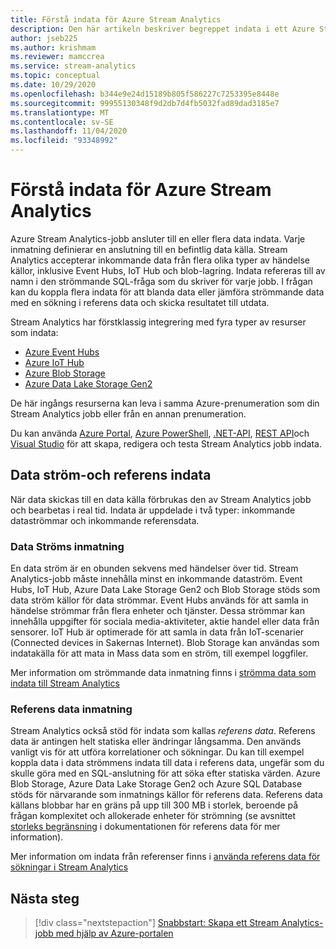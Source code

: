 ```yaml
---
title: Förstå indata för Azure Stream Analytics
description: Den här artikeln beskriver begreppet indata i ett Azure Stream Analytics jobb, och jämför strömmande indata till referens data inmatning.
author: jseb225
ms.author: krishmam
ms.reviewer: mamccrea
ms.service: stream-analytics
ms.topic: conceptual
ms.date: 10/29/2020
ms.openlocfilehash: b344e9e24d15189b805f586227c7253395e8448e
ms.sourcegitcommit: 99955130348f9d2db7d4fb5032fad89dad3185e7
ms.translationtype: MT
ms.contentlocale: sv-SE
ms.lasthandoff: 11/04/2020
ms.locfileid: "93348992"
---
```

# <a name="understand-inputs-for-azure-stream-analytics"></a>Förstå indata för Azure Stream Analytics

Azure Stream Analytics-jobb ansluter till en eller flera data indata. Varje inmatning definierar en anslutning till en befintlig data källa. Stream Analytics accepterar inkommande data från flera olika typer av händelse källor, inklusive Event Hubs, IoT Hub och blob-lagring. Indata refereras till av namn i den strömmande SQL-fråga som du skriver för varje jobb. I frågan kan du koppla flera indata för att blanda data eller jämföra strömmande data med en sökning i referens data och skicka resultatet till utdata. 

Stream Analytics har förstklassig integrering med fyra typer av resurser som indata:
- [Azure Event Hubs](https://azure.microsoft.com/services/event-hubs/)
- [Azure IoT Hub](https://azure.microsoft.com/services/iot-hub/) 
- [Azure Blob Storage](https://azure.microsoft.com/services/storage/blobs/) 
- [Azure Data Lake Storage Gen2](../storage/blobs/data-lake-storage-introduction.md) 

De här ingångs resurserna kan leva i samma Azure-prenumeration som din Stream Analytics jobb eller från en annan prenumeration.

Du kan använda [Azure Portal](stream-analytics-quick-create-portal.md#configure-job-input),  [Azure PowerShell](/powershell/module/az.streamanalytics/New-azStreamAnalyticsInput), [.NET-API](/dotnet/api/microsoft.azure.management.streamanalytics.inputsoperationsextensions), [REST API](/rest/api/streamanalytics/2016-03-01/inputs)och [Visual Studio](stream-analytics-tools-for-visual-studio-install.md) för att skapa, redigera och testa Stream Analytics jobb indata.

## <a name="stream-and-reference-inputs"></a>Data ström-och referens indata
När data skickas till en data källa förbrukas den av Stream Analytics jobb och bearbetas i real tid. Indata är uppdelade i två typer: inkommande dataströmmar och inkommande referensdata.

### <a name="data-stream-input"></a>Data Ströms inmatning
En data ström är en obunden sekvens med händelser över tid. Stream Analytics-jobb måste innehålla minst en inkommande dataström. Event Hubs, IoT Hub, Azure Data Lake Storage Gen2 och Blob Storage stöds som data ström källor för data strömmar. Event Hubs används för att samla in händelse strömmar från flera enheter och tjänster. Dessa strömmar kan innehålla uppgifter för sociala media-aktiviteter, aktie handel eller data från sensorer. IoT Hub är optimerade för att samla in data från IoT-scenarier (Connected devices in Sakernas Internet).  Blob Storage kan användas som indatakälla för att mata in Mass data som en ström, till exempel loggfiler.  

Mer information om strömmande data inmatning finns i [strömma data som indata till Stream Analytics](stream-analytics-define-inputs.md)

### <a name="reference-data-input"></a>Referens data inmatning
Stream Analytics också stöd för indata som kallas *referens data*. Referens data är antingen helt statiska eller ändringar långsamma. Den används vanligt vis för att utföra korrelationer och sökningar. Du kan till exempel koppla data i data strömmens indata till data i referens data, ungefär som du skulle göra med en SQL-anslutning för att söka efter statiska värden. Azure Blob Storage, Azure Data Lake Storage Gen2 och Azure SQL Database stöds för närvarande som inmatnings källor för referens data. Referens data källans blobbar har en gräns på upp till 300 MB i storlek, beroende på frågan komplexitet och allokerade enheter för strömning (se avsnittet [storleks begränsning](stream-analytics-use-reference-data.md#size-limitation) i dokumentationen för referens data för mer information).

Mer information om indata från referenser finns i [använda referens data för sökningar i Stream Analytics](stream-analytics-use-reference-data.md)

## <a name="next-steps"></a>Nästa steg
> [!div class="nextstepaction"]
> [Snabbstart: Skapa ett Stream Analytics-jobb med hjälp av Azure-portalen](stream-analytics-quick-create-portal.md)